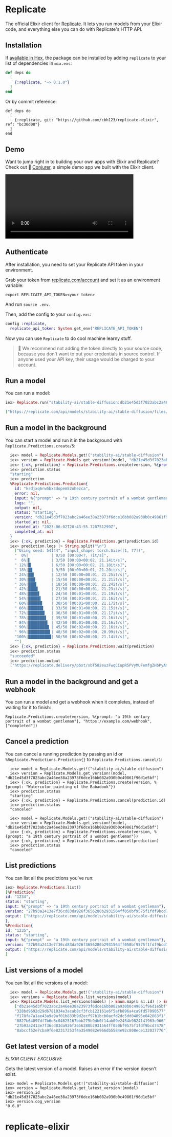 # Replicate

The official Elixir client for [Replicate](https://replicate.com). It lets you run models from your Elixir code, and everything else you can do with Replicate's HTTP API.


## Installation

If [available in Hex](https://hex.pm/docs/publish), the package can be installed
by adding `replicate` to your list of dependencies in `mix.exs`:

```elixir
def deps do
  [
    {:replicate, "~> 0.1.0"}
  ]
end
```

Or by commit reference:
```
def deps do
  [
    {:replicate, git: "https://github.com/cbh123/replicate-elixir", ref: "bc30d08"}
  ]
end
```

## Demo
Want to jump right in to building your own apps with Elixir and Replicate? Check out 🔮 [Conjurer](https://github.com/cbh123/getting-started-with-replicate-elixir/blob/main/README.md), a simple demo app we built with the Elixir client.

<video width="400" controls>
  <source src="https://user-images.githubusercontent.com/14149230/242976273-dba6b2a0-71f1-4838-bf97-6937e3211efe.mp4" type="video/mp4">
</video>


## Authenticate

After installation, you need to set your Replicate API token in your environment.

Grab your token from [replicate.com/account](https://replicate.com/account) and set it as an environment variable:

```
export REPLICATE_API_TOKEN=<your token>
```

And run `source .env`.


Then, add the config to your `config.exs`:

```elixir
config :replicate,
  replicate_api_token: System.get_env("REPLICATE_API_TOKEN")

```

Now you can use `Replicate` to do cool machine learny stuff.

> 🚨 We recommend not adding the token directly to your source code, because you don't want to put your credentials in source control. If anyone used your API key, their usage would be charged to your account.

## Run a model

You can run a model:

```elixir
iex> Replicate.run("stability-ai/stable-diffusion:db21e45d3f7023abc2a46ee38a23973f6dce16bb082a930b0c49861f96d1e5bf", prompt: "a 19th century portrait of a wombat gentleman")

["https://replicate.com/api/models/stability-ai/stable-diffusion/files/50fcac81-865d-499e-81ac-49de0cb79264/out-0.png"]
```

## Run a model in the background

You can start a model and run it in the background with `Replicate.Predictions.create/5`:
```elixir
  iex> model = Replicate.Models.get!("stability-ai/stable-diffusion")
  iex> version = Replicate.Models.get_version!(model, "db21e45d3f7023abc2a46ee38a23973f6dce16bb082a930b0c49861f96d1e5bf")
  iex> {:ok, prediction} = Replicate.Predictions.create(version, %{prompt: "a 19th century portrait of a wombat gentleman"})
  iex> prediction.status
  "starting"
  iex> prediction
  %Replicate.Predictions.Prediction{
    id: "krdjxq6rw5bx3dopem52ohezca",
    error: nil,
    input: %{"prompt" => "a 19th century portrait of a wombat gentleman"},
    logs: "",
    output: nil,
    status: "starting",
    version: "db21e45d3f7023abc2a46ee38a23973f6dce16bb082a930b0c49861f96d1e5bf",
    started_at: nil,
    created_at: "2023-06-02T20:43:55.720751299Z",
    completed_at: nil
  }
  iex> {:ok, prediction} = Replicate.Predictions.get(prediction.id)
  iex> prediction.logs |> String.split("\n")
    ["Using seed: 54144", "input_shape: torch.Size([1, 77])",
    "  0%|          | 0/50 [00:00<?, ?it/s]",
    "  6%|▌         | 3/50 [00:00<00:02, 21.14it/s]",
    " 12%|█▏        | 6/50 [00:00<00:02, 21.18it/s]",
    " 18%|█▊        | 9/50 [00:00<00:01, 21.20it/s]",
    " 24%|██▍       | 12/50 [00:00<00:01, 21.25it/s]",
    " 30%|███       | 15/50 [00:00<00:01, 21.21it/s]",
    " 36%|███▌      | 18/50 [00:00<00:01, 21.24it/s]",
    " 42%|████▏     | 21/50 [00:00<00:01, 21.23it/s]",
    " 48%|████▊     | 24/50 [00:01<00:01, 21.19it/s]",
    " 54%|█████▍    | 27/50 [00:01<00:01, 21.16it/s]",
    " 60%|██████    | 30/50 [00:01<00:00, 21.17it/s]",
    " 66%|██████▌   | 33/50 [00:01<00:00, 21.15it/s]",
    " 72%|███████▏  | 36/50 [00:01<00:00, 21.17it/s]",
    " 78%|███████▊  | 39/50 [00:01<00:00, 21.16it/s]",
    " 84%|████████▍ | 42/50 [00:01<00:00, 21.16it/s]",
    " 90%|█████████ | 45/50 [00:02<00:00, 21.16it/s]",
    " 96%|█████████▌| 48/50 [00:02<00:00, 20.99it/s]",
    "100%|██████████| 50/50 [00:02<00:00, 21.14it/s]",
    ""]
  iex> {:ok, prediction} = Replicate.Predictions.wait(prediction)
  iex> prediction.status
  "succeeded"
  iex> prediction.output
  ["https://replicate.delivery/pbxt/xbT582euzFwqCiupR5PVyMUFemfgZHbPyAm5kenezBS3RDQIC/out-0.png"]
```

## Run a model in the background and get a webhook

You can run a model and get a webhook when it completes, instead of waiting for it to finish:

```
Replicate.Predictions.create(version, %{prompt: "a 19th century portrait of a wombat gentleman"}, "https://example.com/webhook", ["completed"])
```


## Cancel a prediction

You can cancel a running prediction by passing an id or `%Replicate.Predictions.Prediction{}` to `Replicate.Predictions.cancel/1`:

```
  iex> model = Replicate.Models.get!("stability-ai/stable-diffusion")
  iex> version = Replicate.Models.get_version!(model, "db21e45d3f7023abc2a46ee38a23973f6dce16bb082a930b0c49861f96d1e5bf")
  iex> {:ok, prediction} = Replicate.Predictions.create(version, %{prompt: "Watercolor painting of the Babadook"})
  iex> prediction.status
  "starting"
  iex> {:ok, prediction} = Replicate.Predictions.cancel(prediction.id)
  iex> prediction.status
  "canceled"

  iex> model = Replicate.Models.get!("stability-ai/stable-diffusion")
  iex> version = Replicate.Models.get_version!(model, "db21e45d3f7023abc2a46ee38a23973f6dce16bb082a930b0c49861f96d1e5bf")
  iex> {:ok, prediction} = Replicate.Predictions.create(version, %{prompt: "a 19th century portrait of a wombat gentleman"})
  iex> {:ok, prediction} = Replicate.Predictions.cancel(prediction)
  iex> prediction.status
  "canceled"
```

## List predictions

You can list all the predictions you've run:

```elixir
iex> Replicate.Predictions.list()
[%Prediction{
id: "1234",
status: "starting",
input: %{"prompt" => "a 19th century portrait of a wombat gentleman"},
version: "27b93a2413e7f36cd83da926f3656280b2931564ff050bf9575f1fdf9bcd7478",
output: ["https://replicate.com/api/models/stability-ai/stable-diffusion/files/50fcac81-865d-499e-81ac-49de0cb79264/out-0.png"]
},
%Prediction{
id: "1235",
status: "starting",
input: %{"prompt" => "a 19th century portrait of a wombat gentleman"},
version: "27b93a2413e7f36cd83da926f3656280b2931564ff050bf9575f1fdf9bcd7478",
output: ["https://replicate.com/api/models/stability-ai/stable-diffusion/files/50fcac81-865d-499e-81ac-49de0cb79264/out-0.png"]}
]
```

## List versions of a model

You can list all the versions of a model:

```elixir
  iex> model = Replicate.Models.get!("stability-ai/stable-diffusion")
  iex> versions = Replicate.Models.list_versions(model)
  iex> Replicate.Models.list_versions(model) |> Enum.map(& &1.id) |> Enum.slice(0..5)
    ["db21e45d3f7023abc2a46ee38a23973f6dce16bb082a930b0c49861f96d1e5bf",
    "328bd9692d29d6781034e3acab8cf3fcb122161e6f5afb896a4ca9fd57090577",
    "f178fa7a1ae43a9a9af01b833b9d2ecf97b1bcb0acfd2dc5dd04895e042863f1",
    "0827b64897df7b6e8c04625167bbb275b9db0f14ab09e2454b9824141963c966",
    "27b93a2413e7f36cd83da926f3656280b2931564ff050bf9575f1fdf9bcd7478",
    "8abccf52e7cba9f6e82317253f4a3549082e966db5584e92c808ece132037776"]
```

## Get latest version of a model

*ELIXIR CLIENT EXCLUSIVE*

Gets the latest version of a model. Raises an error if the version doesn't exist.

```
iex> model = Replicate.Models.get!("stability-ai/stable-diffusion")
iex> version = Replicate.Models.get_latest_version!(model)
iex> version.id
"db21e45d3f7023abc2a46ee38a23973f6dce16bb082a930b0c49861f96d1e5bf"
iex> version.cog_version
"0.6.0"
```


# replicate-elixir
